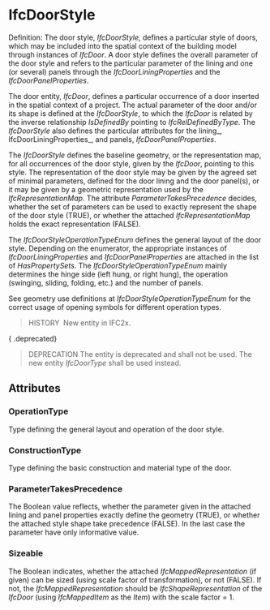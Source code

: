 # IfcDoorStyle

Definition: The door style, _IfcDoorStyle_, defines a particular style of doors, which may be included into the spatial context of the building model through instances of _IfcDoor_. A door style defines the overall parameter of the door style and refers to the particular parameter of the lining and one (or several) panels through the _IfcDoorLiningProperties_ and the _IfcDoorPanelProperties_.

The door entity, _IfcDoor_, defines a particular occurrence of a door inserted in the spatial context of a project. The actual parameter of the door and/or its shape is defined at the _IfcDoorStyle_, to which the _IfcDoor_ is related by the inverse relationship _IsDefinedBy_ pointing to _IfcRelDefinedByType_. The _IfcDoorStyle_ also defines the particular attributes for the lining_, IfcDoorLiningProperties_, and panels, _IfcDoorPanelProperties_.

The _IfcDoorStyle_ defines the baseline geometry, or the representation map, for all occurrences of the door style, given by the _IfcDoor_, pointing to this style. The representation of the door style may be given by the agreed set of minimal parameters, defined for the door lining and the door panel(s), or it may be given by a geometric representation used by the _IfcRepresentationMap_. The attribute _ParameterTakesPrecedence_ decides, whether the set of parameters can be used to exactly represent the shape of the door style (TRUE), or whether the attached _IfcRepresentationMap_ holds the exact representation (FALSE).

The _IfcDoorStyleOperationTypeEnum_ defines the general layout of the door style. Depending on the enumerator, the appropriate instances of _IfcDoorLiningProperties_ and _IfcDoorPanelProperties_ are attached in the list of _HasPropertySets_. The _IfcDoorStyleOperationTypeEnum_ mainly determines the hinge side (left hung, or right hung), the operation (swinging, sliding, folding, etc.) and the number of panels.

See geometry use definitions at _IfcDoorStyleOperationTypeEnum_ for the correct usage of opening symbols for different operation types.

> HISTORY  New entity in IFC2x.

{ .deprecated}
> DEPRECATION  The entity is deprecated and shall not be used. The new entity _IfcDoorType_ shall be used instead.

## Attributes

### OperationType
Type defining the general layout and operation of the door style.

### ConstructionType
Type defining the basic construction and material type of the door.

### ParameterTakesPrecedence
The Boolean value reflects, whether the parameter given in the attached lining and panel properties exactly define the geometry (TRUE), or whether the attached style shape take precedence (FALSE). In the last case the parameter have only informative value.

### Sizeable
The Boolean indicates, whether the attached _IfcMappedRepresentation_ (if given) can be sized (using scale factor of transformation), or not (FALSE). If not, the _IfcMappedRepresentation_ should be _IfcShapeRepresentation_ of the _IfcDoor_ (using _IfcMappedItem_ as the _Item_) with the scale factor = 1.
